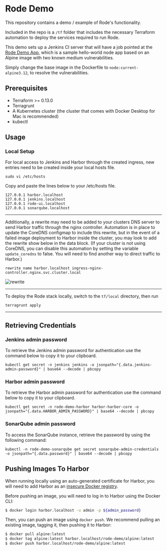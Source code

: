 # Rode Demo

This repository contains a demo / example of Rode's functionality.

Included in the repo is a `/tf` folder that includes the necessary Terraform automation to deploy the services required to run Rode.

This demo sets up a Jenkins CI server that will have a job pointed at the [Rode Demo App](https://github.com/rode/demo-app), which is a sample hello-world node app based on an Alpine image with two known medium vulnerabilities.

Simply change the base image in the Dockerfile to `node:current-alpine3.12`, to resolve the vulnerabilities.


## Prerequisites

- Terraform >= 0.13.0
- Terragrunt
- A Kubernetes cluster (the cluster that comes with Docker Desktop for Mac is recommended)
- kubectl

## Usage

### Local Setup

For local access to Jenkins and Harbor through the created ingress, new entries need to be created inside your local hosts file.
```
sudo vi /etc/hosts
```

Copy and paste the lines below to your /etc/hosts file.
```
127.0.0.1 harbor.localhost
127.0.0.1 jenkins.localhost
127.0.0.1 rode-ui.localhost
127.0.0.1 sonarqube.localhost
```
---
Additionally, a rewrite may need to be added to your clusters DNS server to send Harbor traffic through the nginx controller. Automation is in place to update the CoreDNS configmap to include this rewrite, but in the event of a failed image deployment to Harbor inside the cluster, you may look to add the rewrite show below in the data block. (If your cluster is
not using CoreDNS, you can disable this automation by setting the variable `update_coredns`
to false. You will need to find another way to direct traffic to Harbor.)

```
rewrite name harbor.localhost ingress-nginx-controller.nginx.svc.cluster.local
```

![rewrite](img/rewrite.png)

---

To deploy the Rode stack locally, switch to the `tf/local` directory, then run

```
terragrunt apply
```

---

## Retrieving Credentials

### Jenkins admin password

To retrieve the Jenkins admin password for authentication use the command below to copy it to your clipboard.

```shell
kubectl get secret -n jenkins jenkins -o jsonpath="{.data.jenkins-admin-password}" | base64 --decode | pbcopy
```

### Harbor admin password

To retrieve the Harbor admin password for authentication use the command below to copy it to your clipboard.

```shell
kubectl get secret -n rode-demo-harbor harbor-harbor-core -o jsonpath="{.data.HARBOR_ADMIN_PASSWORD}" | base64 --decode | pbcopy
```

### SonarQube admin password

To access the SonarQube instance, retrieve the password by using the following command: 

```shell
kubectl -n rode-demo-sonarqube get secret sonarqube-admin-credentials -o jsonpath="{.data.password}" | base64 --decode | pbcopy
```

## Pushing Images To Harbor

When running locally using an auto-generated certificate for Harbor, you will need to add Harbor as an [insecure Docker registry](https://docs.docker.com/registry/insecure/).

Before pushing an image, you will need to log in to Harbor using the Docker CLI:
```bash
$ docker login harbor.localhost -u admin -p ${admin_password}
```

Then, you can push an image using `docker push`. We recommend pulling an existing image, tagging it, then pushing it to Harbor:
```bash
$ docker pull alpine:latest
$ docker tag alpine:latest harbor.localhost/rode-demo/alpine:latest
$ docker push harbor.localhost/rode-demo/alpine:latest
```
